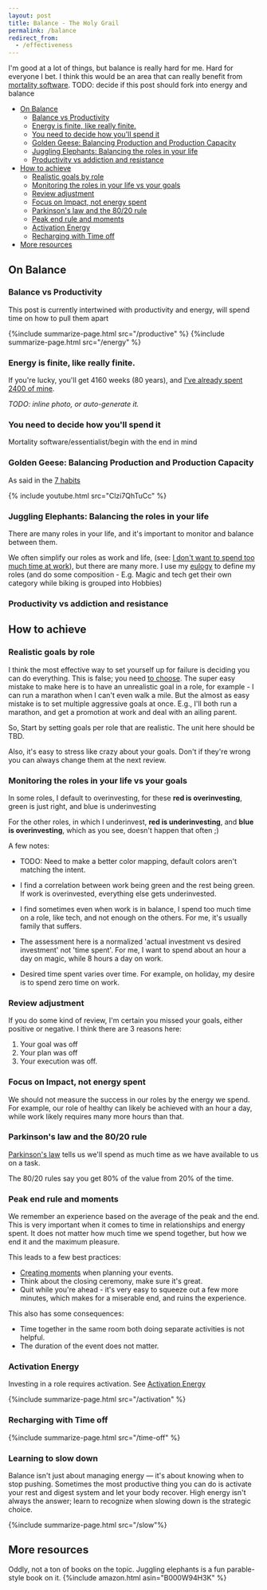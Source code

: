 ```yaml
---
layout: post
title: Balance - The Holy Grail
permalink: /balance
redirect_from:
  - /effectiveness
---
```


I'm good at a lot of things, but balance is really hard for me. Hard for everyone I bet. I think this would be an area that can really benefit from [mortality software](/mortality-software). TODO: decide if this post should fork into energy and balance

<!-- prettier-ignore-start -->
<!-- vim-markdown-toc-start -->

- [On Balance](#on-balance)
    - [Balance vs Productivity](#balance-vs-productivity)
    - [Energy is finite, like really finite.](#energy-is-finite-like-really-finite)
    - [You need to decide how you'll spend it](#you-need-to-decide-how-youll-spend-it)
    - [Golden Geese: Balancing Production and Production Capacity](#golden-geese-balancing-production-and-production-capacity)
    - [Juggling Elephants: Balancing the roles in your life](#juggling-elephants-balancing-the-roles-in-your-life)
    - [Productivity vs addiction and resistance](#productivity-vs-addiction-and-resistance)
- [How to achieve](#how-to-achieve)
    - [Realistic goals by role](#realistic-goals-by-role)
    - [Monitoring the roles in your life vs your goals](#monitoring-the-roles-in-your-life-vs-your-goals)
    - [Review adjustment](#review-adjustment)
    - [Focus on Impact, not energy spent](#focus-on-impact-not-energy-spent)
    - [Parkinson's law and the 80/20 rule](#parkinsons-law-and-the-8020-rule)
    - [Peak end rule and moments](#peak-end-rule-and-moments)
    - [Activation Energy](#activation-energy)
    - [Recharging with Time off](#recharging-with-time-off)
- [More resources](#more-resources)

<!-- vim-markdown-toc-end -->
<!-- prettier-ignore-end -->

<script type=module>
    import { defer, load_balance } from '/assets/js/index.js'
    defer(load_balance)
</script>

## On Balance

### Balance vs Productivity

This post is currently intertwined with productivity and energy, will spend time on how to pull them apart

{%include summarize-page.html src="/productive" %}
{%include summarize-page.html src="/energy" %}

### Energy is finite, like really finite.

If you're lucky, you'll get 4160 weeks (80 years), and [I've already spent 2400 of mine](/weeks).

_TODO: inline photo, or auto-generate it._

### You need to decide how you'll spend it

Mortality software/essentialist/begin with the end in mind

### Golden Geese: Balancing Production and Production Capacity

As said in the [7 habits](/7h)

{% include youtube.html src="Clzi7QhTuCc" %}

### Juggling Elephants: Balancing the roles in your life

There are many roles in your life, and it's important to monitor and balance between them.

We often simplify our roles as work and life, (see: [I don't want to spend too much time at work](/wlb)), but there are many more. I use my [eulogy](/eulogy) to define my roles (and do some composition - E.g. Magic and tech get their own category while biking is grouped into Hobbies)

### Productivity vs addiction and resistance

## How to achieve

### Realistic goals by role

I think the most effective way to set yourself up for failure is deciding you can do everything. This is false; you need [to choose](/essential). The super easy mistake to make here is to have an unrealistic goal in a role, for example - I can run a marathon when I can't even walk a mile. But the almost as easy mistake is to set multiple aggressive goals at once. E.g., I'll both run a marathon, and get a promotion at work and deal with an ailing parent.

So, Start by setting goals per role that are realistic. The unit here should be TBD.

Also, it's easy to stress like crazy about your goals. Don't if they're wrong you can always change them at the next review.

<div id="balance-radar-map-ideal"> </div>

### Monitoring the roles in your life vs your goals

In some roles, I default to overinvesting, for these **red is overinvesting**, green is just right, and blue is underinvesting

<div id="balance-heatmap-work"> </div>

For the other roles, in which I underinvest, **red is underinvesting**, and **blue is overinvesting**, which as you see, doesn't happen that often ;)

<div id="balance-heatmap-rest"> </div>

A few notes:

- TODO: Need to make a better color mapping, default colors aren't matching the intent.

- I find a correlation between work being green and the rest being green. If work is overinvested, everything else gets underinvested.

- I find sometimes even when work is in balance, I spend too much time on a role, like tech, and not enough on the others. For me, it's usually family that suffers.

- The assessment here is a normalized 'actual investment vs desired investment' not 'time spent'. For me, I want to spend about an hour a day on magic, while 8 hours a day on work.

- Desired time spent varies over time. For example, on holiday, my desire is to spend zero time on work.

### Review adjustment

If you do some kind of review, I'm certain you missed your goals, either positive or negative. I think there are 3 reasons here:

1. Your goal was off
2. Your plan was off
3. Your execution was off.

### Focus on Impact, not energy spent

We should not measure the success in our roles by the energy we spend. For example, our role of healthy can likely be achieved with an hour a day, while work likely requires many more hours than that.

### Parkinson's law and the 80/20 rule

[Parkinson's law](/parkinson) tells us we'll spend as much time as we have available to us on a task.

The 80/20 rules say you get 80% of the value from 20% of the time.

### Peak end rule and moments

We remember an experience based on the average of the peak and the end. This is very important when it comes to time in relationships and energy spent. It does not matter how much time we spend together, but how we end it and the maximum pleasure.

This leads to a few best practices:

- [Creating moments](/moments) when planning your events.
- Think about the closing ceremony, make sure it's great.
- Quit while you're ahead - it's very easy to squeeze out a few more minutes, which makes for a miserable end, and ruins the experience.

This also has some consequences:

- Time together in the same room both doing separate activities is not helpful.
- The duration of the event does not matter.

### Activation Energy

Investing in a role requires activation. See [Activation Energy](/activation)

{%include summarize-page.html src="/activation" %}

### Recharging with Time off

{%include summarize-page.html src="/time-off" %}

### Learning to slow down

Balance isn't just about managing energy — it's about knowing when to stop pushing. Sometimes the most productive thing you can do is activate your rest and digest system and let your body recover. High energy isn't always the answer; learn to recognize when slowing down is the strategic choice.

{%include summarize-page.html src="/slow"%}

## More resources

Oddly, not a ton of books on the topic. Juggling elephants is a fun parable-style book on it.
{%include amazon.html asin="B000W94H3K" %}
